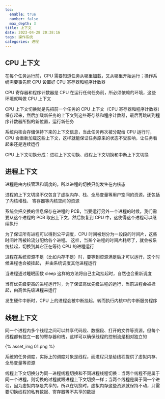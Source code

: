 ```yaml
---
toc:
  enable: true
  number: false
  max_depth: 3
title: 上下文
date: 2023-04-28 20:38:16
tags: 操作系统
categories: 进程
---
```


## CPU 上下文

在每个任务运行前，CPU 需要知道任务从哪里加载，又从哪里开始运行；操作系统需要事先帮 CPU 设置好 CPU 寄存器和程序计数器

CPU 寄存器和程序计数器是 CPU 在运行任何任务前，所必须依赖的环境，这些环境就叫做 CPU 上下文

CPU 上下文切换就是先把前一个任务的 CPU 上下文（CPU 寄存器和程序计数器）保存起来，然后加载新任务的上下文到这些寄存器和程序计数器，最后再跳转到程序计数器所指的新位置，运行新任务

系统内核会存储保持下来的上下文信息，当此任务再次被分配给 CPU 运行时，CPU 会重新加载这些上下文，这样就能保证任务原来的状态不受影响，让任务看起来还是连续运行

CPU 上下文切换分成：进程上下文切换、线程上下文切换和中断上下文切换

## 进程上下文

进程是由内核管理和调度的，所以进程的切换只能发生在内核态

进程的上下文切换不仅包含了虚拟内存、栈、全局变量等用户空间的资源，还包括了内核堆栈、
寄存器等内核空间的资源

系统会把交换的信息保存在进程的 PCB，当要运行另外一个进程的时候，我们需要从这个进程的 PCB 
取出上下文，然后恢复到 CPU 中，这使得这个进程可以继续执行

为了保证所有进程可以得到公平调度，CPU 时间被划分为一段段的时间片，这些时间片再被轮流分配给各个进程。
这样，当某个进程的时间片耗尽了，就会被系统挂起，切换到其它正在等待 CPU 的进程运行

进程在系统资源不足（比如内存不足）时，要等到资源满足后才可以运行，这个时候进程也会被挂起，
并由系统调度其他进程运行

当进程通过睡眠函数 sleep 这样的方法将自己主动挂起时，自然也会重新调度

当有优先级更高的进程运行时，为了保证高优先级进程的运行，当前进程会被挂起，由高优先级进程来运行

发生硬件中断时，CPU 上的进程会被中断挂起，转而执行内核中的中断服务程序

## 线程上下文

同一个进程内多个线程之间可以共享代码段、数据段、打开的文件等资源，但每个线程都有独立一套的寄存器和栈，这样可以确保线程的控制流是相对独立的

{% asset_img 01.png %}

系统的任务调度，实际上的调度对象是线程，而进程只是给线程提供了虚拟内存、全局变量等资源

线程上下文切换分为同一进程线程切换和不同进程线程切换：当两个线程不是属于同一个进程，则切换的过程就跟进程上下文切换一样；当两个线程是属于同一个进程，因为虚拟内存是共享的，所以在切换时，虚拟内存这些资源就保持不动，只需要切换线程的私有数据、寄存器等不共享的数据